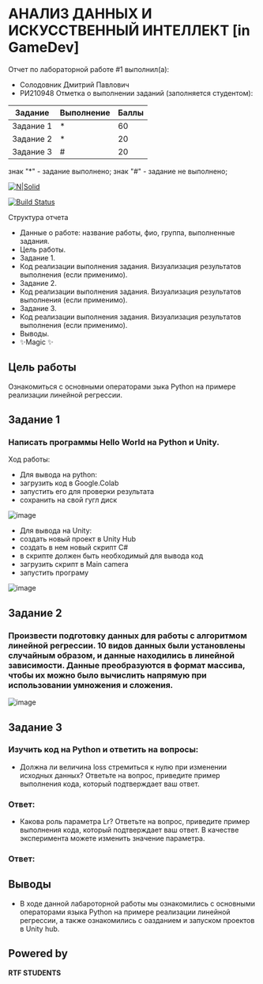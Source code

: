 # АНАЛИЗ ДАННЫХ И ИСКУССТВЕННЫЙ ИНТЕЛЛЕКТ [in GameDev]
Отчет по лабораторной работе #1 выполнил(а):
- Солодовник Дмитрий Павлович
- РИ210948
Отметка о выполнении заданий (заполняется студентом):

| Задание | Выполнение | Баллы |
| ------ | ------ | ------ |
| Задание 1 | * | 60 |
| Задание 2 | * | 20 |
| Задание 3 | # | 20 |

знак "*" - задание выполнено; знак "#" - задание не выполнено;



[![N|Solid](https://cldup.com/dTxpPi9lDf.thumb.png)](https://nodesource.com/products/nsolid)

[![Build Status](https://travis-ci.org/joemccann/dillinger.svg?branch=master)](https://travis-ci.org/joemccann/dillinger)

Структура отчета

- Данные о работе: название работы, фио, группа, выполненные задания.
- Цель работы.
- Задание 1.
- Код реализации выполнения задания. Визуализация результатов выполнения (если применимо).
- Задание 2.
- Код реализации выполнения задания. Визуализация результатов выполнения (если применимо).
- Задание 3.
- Код реализации выполнения задания. Визуализация результатов выполнения (если применимо).
- Выводы.
- ✨Magic ✨

## Цель работы
Ознакомиться с основными операторами зыка Python на примере реализации линейной регрессии.

## Задание 1
### Написать программы Hello World на Python и Unity.
Ход работы:
- Для вывода на python:
- загрузить код в Google.Colab
- запустить его для проверки результата
- сохранить на свой гугл диск

![image](https://user-images.githubusercontent.com/58801260/192836490-f3dcb7fa-b68f-4ac5-9721-8d1ea83cbbb2.png)


- Для вывода на Unity:
- создать новый проект в Unity Hub
- создать в нем новый скрипт C#
- в скрипте должен быть необходимый для вывода код
- загрузить скрипт в Main camera
- запустить програму

![image](https://user-images.githubusercontent.com/58801260/192840060-ad3dbddf-79e3-40aa-b960-bc8310e2cdcd.png)



## Задание 2
### Произвести подготовку данных для работы с алгоритмом линейной регрессии. 10 видов данных были установлены случайным образом, и данные находились в линейной зависимости. Данные преобразуются в формат массива, чтобы их можно было вычислить напрямую при использовании умножения и сложения.

![image](https://user-images.githubusercontent.com/58801260/192847893-531c47dc-5d1a-4468-9d44-f369960e50f5.png)


## Задание 3
### Изучить код на Python и ответить на вопросы:

- Должна ли величина loss стремиться к нулю при изменении исходных
данных? Ответьте на вопрос, приведите пример выполнения кода, который
подтверждает ваш ответ.
### Ответ:


- Какова роль параметра Lr? Ответьте на вопрос, приведите пример
выполнения кода, который подтверждает ваш ответ. В качестве эксперимента
можете изменить значение параметра.
### Ответ:



## Выводы
- В ходе данной лабароторной работы мы ознакомились с основными операторами языка Python на примере реализации линейной регрессии, а также ознакомились с оазданием и запуском проектов в Unity hub.

## Powered by

**RTF STUDENTS**
